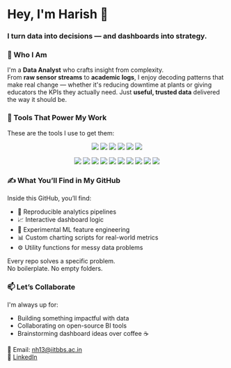 # Hey, I'm Harish 👋
### I turn data into decisions — and dashboards into strategy.


### 🧭 Who I Am

I'm a **Data Analyst** who crafts insight from complexity.  
From **raw sensor streams** to **academic logs**, I enjoy decoding patterns that make real change — whether it's reducing downtime at plants or giving educators the KPIs they actually need.
Just **useful, trusted data** delivered the way it should be.


### 🔧 Tools That Power My Work

These are the tools I use to get them:

<p align="center">
  <img src="https://img.shields.io/badge/Power%20BI-F2C811?style=for-the-badge&logo=powerbi&logoColor=black"/>
  <img src="https://img.shields.io/badge/Tableau-E97627?style=for-the-badge&logo=tableau&logoColor=white"/>
  <img src="https://img.shields.io/badge/Excel-217346?style=for-the-badge&logo=microsoft-excel&logoColor=white"/>
  <img src="https://img.shields.io/badge/Python-3776AB?style=for-the-badge&logo=python&logoColor=white"/>
  <img src="https://img.shields.io/badge/Pandas-150458?style=for-the-badge&logo=pandas&logoColor=white"/>
  <img src="https://img.shields.io/badge/NumPy-013243?style=for-the-badge&logo=numpy&logoColor=white"/>
</p>

<p align="center">
  <img src="https://img.shields.io/badge/Scikit--learn-F7931E?style=for-the-badge&logo=scikit-learn&logoColor=white"/>
  <img src="https://img.shields.io/badge/SQL-4479A1?style=for-the-badge&logo=mysql&logoColor=white"/>
  <img src="https://img.shields.io/badge/Azure-0078D4?style=for-the-badge&logo=microsoftazure&logoColor=white"/>
  <img src="https://img.shields.io/badge/Jupyter-F37626?style=for-the-badge&logo=jupyter&logoColor=white"/>
  <img src="https://img.shields.io/badge/Git-181717?style=for-the-badge&logo=git&logoColor=white"/>
  <img src="https://img.shields.io/badge/Postman-FF6C37?style=for-the-badge&logo=postman&logoColor=white"/>
  <img src="https://img.shields.io/badge/Jira-0052CC?style=for-the-badge&logo=jira&logoColor=white"/>
  <img src="https://img.shields.io/badge/R-276DC3?style=for-the-badge&logo=r&logoColor=white"/>
  <img src="https://img.shields.io/badge/Ruby-CC342D?style=for-the-badge&logo=ruby&logoColor=white"/>
  <img src="https://img.shields.io/badge/HTML5-E34F26?style=for-the-badge&logo=html5&logoColor=white"/>
</p>


### ✍️ What You’ll Find in My GitHub

Inside this GitHub, you’ll find:

- 📁 Reproducible analytics pipelines  
- 📈 Interactive dashboard logic  
- 🧪 Experimental ML feature engineering  
- 📊 Custom charting scripts for real-world metrics  
- ⚙️ Utility functions for messy data problems  

Every repo solves a specific problem.  
No boilerplate. No empty folders.


### 📫 Let’s Collaborate

I'm always up for:

- Building something impactful with data  
- Collaborating on open-source BI tools  
- Brainstorming dashboard ideas over coffee ☕

📧 Email: nh13@iitbbs.ac.in  
🔗 [LinkedIn](https://www.linkedin.com/in/harish-chowdary)

